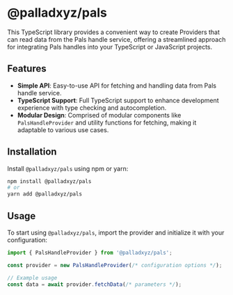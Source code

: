 # @palladxyz/pals

This TypeScript library provides a convenient way to create Providers that can read data from the Pals handle service, offering a streamlined approach for integrating Pals handles into your TypeScript or JavaScript projects.

## Features

- **Simple API**: Easy-to-use API for fetching and handling data from Pals handle service.
- **TypeScript Support**: Full TypeScript support to enhance development experience with type checking and autocompletion.
- **Modular Design**: Comprised of modular components like `PalsHandleProvider` and utility functions for fetching, making it adaptable to various use cases.

## Installation

Install `@palladxyz/pals` using npm or yarn:

```bash
npm install @palladxyz/pals
# or
yarn add @palladxyz/pals
```

## Usage
To start using `@palladxyz/pals`, import the provider and initialize it with your configuration:

```ts
import { PalsHandleProvider } from '@palladxyz/pals';

const provider = new PalsHandleProvider(/* configuration options */);

// Example usage
const data = await provider.fetchData(/* parameters */);
```